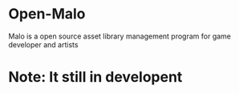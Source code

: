 # Open-Malo
Malo is a open source asset library management program for game developer and artists

# Note: It still in  developent
